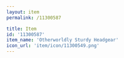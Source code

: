 ```yaml
---
layout: item
permalink: /11300587

title: Item
id: '11300587'
item_name: 'Otherworldly Sturdy Headgear'
icon_url: 'item/icon/11300549.png'
---
```

